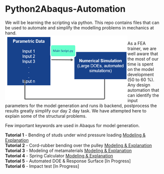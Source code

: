 # Python2Abaqus-Automation
We will be learning the scripting via python. This repo contains files that can be used to automate and simplify the modelling problems in mechanics at hand.   <br />
<img src="https://github.com/metaconsultants/Python2Abaqus-Automation-/blob/main/unnamed.png" width=400 align=left> <br />
As a FEA trainer, we are well aware that the most of our time is spent on the model development (50 to 60 %). Any design automation that can identify the input parameters for the model generation and runs ib backend, postprocess the results greatly simplify our day 2 day task. We have attempted here to explain some of the structural problems.


 
Few important keywords are used in Abaqus for model generation.

**Tutorial 1** - Bending of studs under wind pressure loading  [Modeling & Explanation](https://github.com/metaconsultants/Python2Abaqus-Automation-/wiki/Tutorial-1) <br />
**Tutorial 2** - Cord-rubber bending over the pulley [Modeling & Explanation](https://github.com/metaconsultants/Python2Abaqus-Automation-/wiki/Tutorial-2) <br />
**Tutorial 3** - Modeling of metamaterials [Modeling & Explanation](https://github.com/metaconsultants/Python2Abaqus-Automation-/wiki/Tutorial-3) <br />
**Tutorial 4** - Spring Calculator [Modeling & Explanation](https://github.com/metaconsultants/Python2Abaqus-Automation-/wiki/Tutorial-4) <br />
**Tutorial 5** - Automated DOE & Response Surface [In Progress]  <br />
**Tutorial 6** - Impact test [In Progress]  <br />
